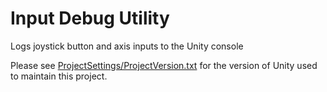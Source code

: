 # Input Debug Utility

Logs joystick button and axis inputs to the Unity console

Please see [ProjectSettings/ProjectVersion.txt][1] for the version of Unity used to maintain this project.

[1]: ./ProjectSettings/ProjectVersion.txt
